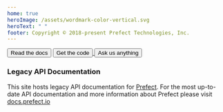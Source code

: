 ```yaml
---
home: true
heroImage: /assets/wordmark-color-vertical.svg
heroText: " "
footer: Copyright © 2018-present Prefect Technologies, Inc.
---
```


<div class="hero">
    <div class="action">
        <button class="action-button">
            <router-link to="https://docs.prefect.io/core/">
                Read the docs
            </router-link>
        </button>
        <a href="https://github.com/PrefectHQ/prefect">
            <button class="action-button">
                Get the code
            </button>
        </a>
        <a href="https://prefect.io/support" target="_blank" >
            <button class="action-button">
                Ask us anything
            </button>
        </a>
    </div>
</div>

### Legacy API Documentation

This site hosts legacy API documentation for [Prefect](https://github.com/PrefectHQ/prefect). For the most up-to-date API documentation and more information about Prefect please visit [docs.prefect.io](https://docs.prefect.io)
